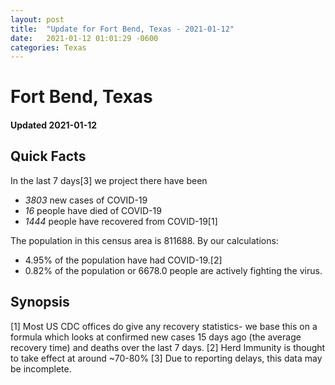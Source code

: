 ```yaml
---
layout: post
title:  "Update for Fort Bend, Texas - 2021-01-12"
date:   2021-01-12 01:01:29 -0600
categories: Texas
---
```


# Fort Bend, Texas
#### Updated 2021-01-12

## Quick Facts

In the last 7 days[3] we project there have been
- *3803* new cases of COVID-19
- *16* people have died of COVID-19
- *1444* people have recovered from COVID-19[1]

The population in this census area is 811688. By our calculations:
- 4.95% of the population have had COVID-19.[2]
- 0.82% of the population or 6678.0 people are actively fighting the virus.

## Synopsis




[1] Most US CDC offices do give any recovery statistics- we base this on a formula which looks at confirmed new cases
15 days ago (the average recovery time) and deaths over the last 7 days.
[2] Herd Immunity is thought to take effect at around ~70-80%
[3] Due to reporting delays, this data may be incomplete. 
    